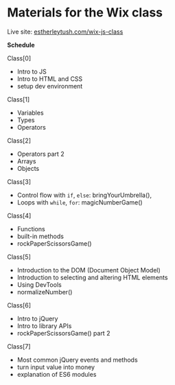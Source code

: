 # Materials for the Wix class

Live site: [estherleytush.com/wix-js-class](http://estherleytush.com/wix-js-class)



**Schedule**

Class[0]
- Intro to JS
- Intro to HTML and CSS
- setup dev environment

Class[1]
- Variables
- Types
- Operators

Class[2]
- Operators part 2
- Arrays
- Objects

Class[3]
- Control flow with `if`, `else`: bringYourUmbrella(),
- Loops with `while`, `for`: magicNumberGame()

Class[4]
- Functions
- built-in methods
- rockPaperScissorsGame()

Class[5]
- Introduction to the DOM (Document Object Model)
- Introduction to selecting and altering HTML elements
- Using DevTools
- normalizeNumber()

Class[6]
- Intro to jQuery
- Intro to library APIs
- rockPaperScissorsGame() part 2

Class[7]
- Most common jQuery events and methods
- turn input value into money
- explanation of ES6 modules
